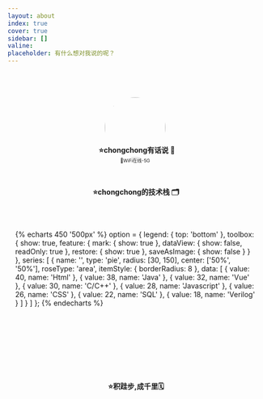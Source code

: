 ```yaml
---
layout: about
index: true
cover: true
sidebar: []
valine:
placeholder: 有什么想对我说的呢？
---
```


<div id="about">
    <link href="https://cdn.bootcss.com/botui/0.3.9/botui.min.css" rel="stylesheet">
<link href="https://cdn.bootcss.com/botui/0.3.9/botui-theme-default.css" rel="stylesheet">
<script src="https://cdn.jsdelivr.net/npm/echarts@5.0.2/dist/echarts.min.js"></script>
  <div id="me">
    <div class="item">
      <img src="https://gitee.com/Langwenchong/figure-bed/raw/master/author.jpeg">
    </div>
     <div id="hello-mashiro">
        <center>
            <p>
            </p>
            <h4>
                &nbsp;<ruby>
                    ⭐chongchong有话说 💬
                </ruby>
                </h4>
                <span style="font-size: xx-small; color:var(--font-color);">📱WiFi在线-5G</span>
            <p>
            </p>
        </center>
        <bot-ui>
      </bot-ui>
      <script data-pjax src="/js/about.js"></script>
      <script type="text/javascript">
       bot_ui_ini()
    </script>
    </div>
<div id="skills">
    <h4>&nbsp;<ruby>⭐chongchong的技术栈 🗂️</ruby></h4>
        {% echarts 450 '500px' %}
  			option = {
                legend: {
                    top: 'bottom'
                },
                toolbox: {
                    show: true,
                    feature: {
                        mark: { show: true },
                        dataView: { show: false, readOnly: true },
                        restore: { show: true },
                        saveAsImage: { show: false }
                    }
                },
                series: [
                    {
                        name: '',
                        type: 'pie',
                        radius: [30, 150],
                        center: ['50%', '50%'],
                        roseType: 'area',
                        itemStyle: {
                            borderRadius: 8
                        },
                        data: [
                            { value: 40, name: 'Html' },
                            { value: 38, name: 'Java' },
                            { value: 32, name: 'Vue' },
                            { value: 30, name: 'C/C++' },
                            { value: 28, name: 'Javascript' },
                            { value: 26, name: 'CSS' },
                            { value: 22, name: 'SQL' },
                            { value: 18, name: 'Verilog' }
                        ]
                    }
                ]
            };
      {% endecharts %}
  </div>
    <div id="calendar">
    <h4>&nbsp;<ruby>⭐积跬步,成千里🗓️</ruby></h4>
    <div id="github_container"></div>


<style>
#me{
  flex-direction:column;
  padding:20px 15px;
  min-height:200px;
  display:flex;
  justify-content: space-around;
  align-items: center;
  margin-bottom:15px;
}
#about h4{
  margin:0!important;
    display:block;
    background:none;
}
#me #hello-mashiro{
  position:relative;
  top:-70px;
  width:80%;
  display:flex;
  flex-direction:column;
  justify-content: space-around;
  align-items: center;
}
	.botui-container {
    font-size: 14px;
    background-color: transparent!important;
    font-family: "Open Sans",sans-serif;
}
#calendar{
    position:relative;
    top:-70px;
  display:flex;
  flex-direction:column;
  justify-content:space-around;
  align-items:center;
  height:350px;
  border-radius:7px;
  padding:20px 15px;
}
#github_container{
  width:100%;
}
#skills{
    top:-70px;
  position:relative;
  display:flex;
  flex-direction:column;
  justify-content:space-around;
  align-items:center;
  min-height:300px;
  border-radius:7px;
  margin-bottom:15px;
  width:100%;
    overflow:hidden;
}
.item{
  transition:.3s ease-in-out;
  position: relative;
  width:200px;
  height:180px;
  display:flex;
  justify-content:center;
    align-items:center;
  border-radius: 60px;
  overflow: hidden;
}
.item:hover{
  background:url("https://ae01.alicdn.com/kf/H3342af90d24b4d62b9bbfec9688ccc25M.gif");
}
.item img{
    width:120px;
    height:120px;;
    border-radius: 50%!important;
}
    @media screen and (max-width: 600px){
        #calendar{
            display:none;
        }
    }
@media screen and (max-width: 500px){
  #skills{
      display:none;
  }
}
</style>








